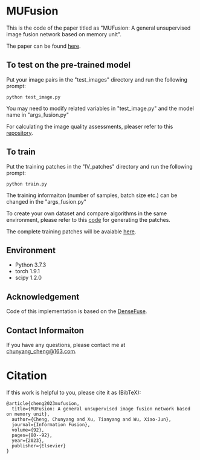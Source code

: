 # MUFusion
This is the code of the paper titled as "MUFusion: A general unsupervised image fusion network based on memory unit". 

The paper can be found [here](https://www.sciencedirect.com/science/article/abs/pii/S1566253522002202).

## To test on the pre-trained model
Put your image pairs in the "test_images" directory and run the following prompt: 
```
python test_image.py
```
You may need to modify related variables in "test_image.py" and the model name in "args_fusion.py"

For calculating the image quality assessments, pleaser refer to this [repository](https://github.com/Linfeng-Tang/SeAFusion/tree/main/Evaluation).

## To train
Put the training patches in the "IV_patches" directory and run the following prompt:
```
python train.py
```
The training informaiton (number of samples, batch size etc.) can be changed in the "args_fusion.py"

To create your own dataset and compare algorithms in the same environment, please refer to this [code](https://github.com/AWCXV/MUFusion/blob/main/ir_vis/IV_patches/Generating_patches.py) for generating the patches.

The complete training patches will be avaiable [here](https://drive.google.com/drive/folders/1Tf6wwgGhRE7X8g4pLVFAXBdSZdXfgogJ?usp=share_link).

## Environment
- Python 3.7.3
- torch 1.9.1
- scipy 1.2.0

## Acknowledgement
Code of this implementation is based on the [DenseFuse](https://github.com/hli1221/densefuse-pytorch).

## Contact Informaiton
If you have any questions, please contact me at <chunyang_cheng@163.com>.

# Citation
If this work is helpful to you, please cite it as (BibTeX):
```
@article{cheng2023mufusion,
  title={MUFusion: A general unsupervised image fusion network based on memory unit},
  author={Cheng, Chunyang and Xu, Tianyang and Wu, Xiao-Jun},
  journal={Information Fusion},
  volume={92},
  pages={80--92},
  year={2023},
  publisher={Elsevier}
}
```
